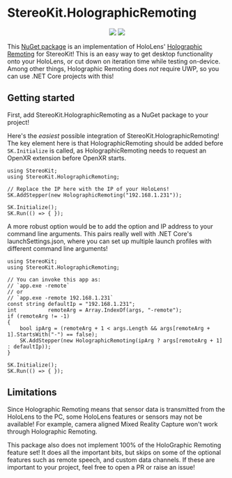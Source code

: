 # StereoKit.HolographicRemoting

<p align="center">
    <a href="https://tldrlegal.com/license/mit-license"><img src="https://img.shields.io/github/license/StereoKit/StereoKit.HolographicRemoting" /></a>
    <a href="https://www.nuget.org/packages/StereoKit.HolographicRemoting/"><img src="https://img.shields.io/nuget/v/StereoKit.HolographicRemoting" /></a>
</p>

This [NuGet package](https://www.nuget.org/packages/StereoKit.HolographicRemoting) is an implementation of HoloLens' [Holographic Remoting](https://docs.microsoft.com/en-us/windows/mixed-reality/develop/native/holographic-remoting-overview) for StereoKit! This is an easy way to get desktop functionality onto your HoloLens, or cut down on iteration time while testing on-device. Among other things, Holographic Remoting does _not_ require UWP, so you can use .NET Core projects with this!

## Getting started

First, add StereoKit.HolographicRemoting as a NuGet package to your project!

Here's the _easiest_ possible integration of StereoKit.HolographicRemoting! The key element here is that HolographicRemoting should be added before `SK.Initialize` is called, as HolographicRemoting needs to request an OpenXR extension before OpenXR starts.

```CSharp
using StereoKit;
using StereoKit.HolographicRemoting;

// Replace the IP here with the IP of your HoloLens!
SK.AddStepper(new HolographicRemoting("192.168.1.231"));

SK.Initialize();
SK.Run(() => { });
```

A more robust option would be to add the option and IP address to your command line arguments. This pairs really well with .NET Core's launchSettings.json, where you can set up multiple launch profiles with different command line arguments!

```CSharp
using StereoKit;
using StereoKit.HolographicRemoting;

// You can invoke this app as:
// `app.exe -remote`
// or
// `app.exe -remote 192.168.1.231`
const string defaultIp = "192.168.1.231";
int          remoteArg = Array.IndexOf(args, "-remote");
if (remoteArg != -1)
{
	bool ipArg = (remoteArg + 1 < args.Length && args[remoteArg + 1].StartsWith("-") == false);
	SK.AddStepper(new HolographicRemoting(ipArg ? args[remoteArg + 1] : defaultIp));
}

SK.Initialize();
SK.Run(() => { });
```

## Limitations

Since Holographic Remoting means that sensor data is transmitted from the HoloLens to the PC, some HoloLens features or sensors may not be available! For example, camera aligned Mixed Reality Capture won't work through Holographic Remoting.

This package also does not implement 100% of the HoloGraphic Remoting feature set! It does all the important bits, but skips on some of the optional features such as remote speech, and custom data channels. If these are important to your project, feel free to open a PR or raise an issue!